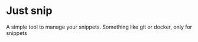 # Just snip

A simple tool to manage your snippets.  Something like git or docker, only for snippets
